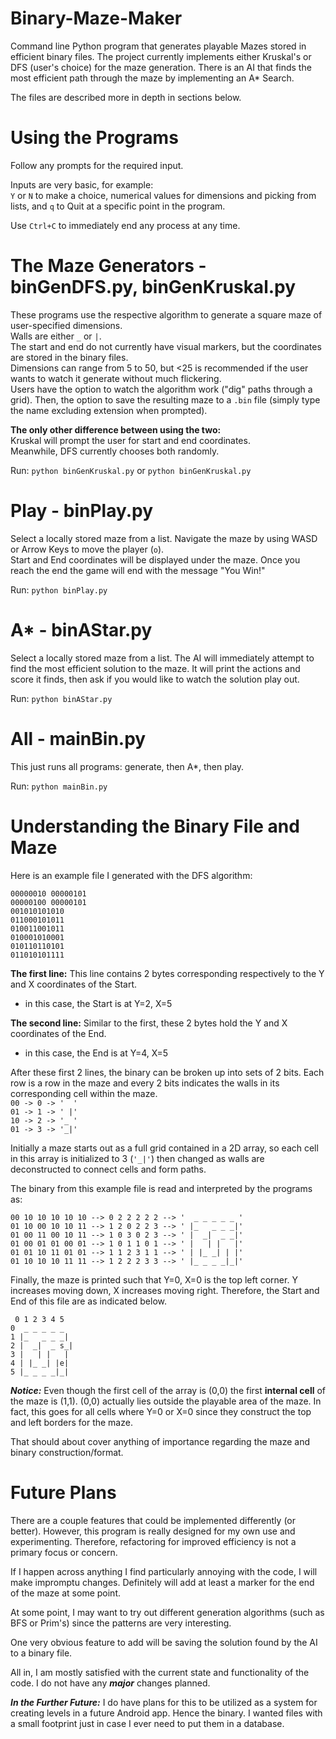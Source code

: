 # Binary-Maze-Maker
Command line Python program that generates playable Mazes stored in efficient binary files. The project currently implements either Kruskal's or DFS (user's choice) for the maze generation. There is an AI that finds the most efficient path through the maze by implementing an A* Search.

The files are described more in depth in sections below.


# Using the Programs
Follow any prompts for the required input. 

Inputs are very basic, for example:  
`Y` or `N` to make a choice, numerical values for dimensions and picking from lists, and `q` to Quit at a specific point in the program. 

Use `Ctrl+C` to immediately end any process at any time.


# The Maze Generators - binGenDFS.py, binGenKruskal.py
These programs use the respective algorithm to generate a square maze of user-specified dimensions.  
Walls are either `_` or `|`.  
The start and end do not currently have visual markers, but the coordinates are stored in the binary files.  
Dimensions can range from 5 to 50, but <25 is recommended if the user wants to watch it generate without much flickering.  
Users have the option to watch the algorithm work ("dig" paths through a grid). Then, the option to save the resulting maze to a `.bin` file (simply type the name excluding extension when prompted).

**The only other difference between using the two:**  
Kruskal will prompt the user for start and end coordinates.  
Meanwhile, DFS currently chooses both randomly.

Run: `python binGenKruskal.py` or `python binGenKruskal.py`


# Play - binPlay.py
Select a locally stored maze from a list. 
Navigate the maze by using WASD or Arrow Keys to move the player (`o`).  
Start and End coordinates will be displayed under the maze. 
Once you reach the end the game will end with the message "You Win!"

Run: `python binPlay.py`


# A* - binAStar.py
Select a locally stored maze from a list. 
The AI will immediately attempt to find the most efficient solution to the maze. 
It will print the actions and score it finds, then ask if you would like to watch the solution play out.

Run: `python binAStar.py`


# All - mainBin.py
This just runs all programs: generate, then A*, then play.

Run: `python mainBin.py`


# Understanding the Binary File and Maze
Here is an example file I generated with the DFS algorithm:  
```
00000010 00000101  
00000100 00000101  
001010101010  
011000101011  
010011001011  
010001010001  
010110110101  
011010101111  
```

**The first line:** This line contains 2 bytes corresponding respectively to the Y and X coordinates of the Start.  
* in this case, the Start is at Y=2, X=5  

**The second line:** Similar to the first, these 2 bytes hold the Y and X coordinates of the End. 
* in this case, the End is at Y=4, X=5  

After these first 2 lines, the binary can be broken up into sets of 2 bits. Each row is a row in the maze and every 2 bits indicates the walls in its corresponding cell within the maze.  
`00 -> 0 -> '  '`  
`01 -> 1 -> ' |'`  
`10 -> 2 -> '_ '`  
`01 -> 3 -> '_|'`

Initially a maze starts out as a full grid contained in a 2D array, so each cell in this array is initialized to 3 (`'_|'`) then changed as walls are deconstructed to connect cells and form paths.

The binary from this example file is read and interpreted by the programs as:  
```
00 10 10 10 10 10 --> 0 2 2 2 2 2 --> '  _ _ _ _ _ '  
01 10 00 10 10 11 --> 1 2 0 2 2 3 --> ' |_   _ _ _|'  
01 00 11 00 10 11 --> 1 0 3 0 2 3 --> ' |  _|  _ _|'  
01 00 01 01 00 01 --> 1 0 1 1 0 1 --> ' |   | |   |'  
01 01 10 11 01 01 --> 1 1 2 3 1 1 --> ' | |_ _| | |'  
01 10 10 10 11 11 --> 1 2 2 2 3 3 --> ' |_ _ _ _|_|'  
```

Finally, the maze is printed such that Y=0, X=0 is the top left corner. Y increases moving down, X increases moving right. Therefore, the Start and End of this file are as indicated below.
```
 0 1 2 3 4 5
0  _ _ _ _ _   
1 |_   _ _ _|  
2 |  _|  _ s̲|  
3 |   | |   |  
4 | |_ _| |e|  
5 |_ _ _ _|_|  
```
***Notice:*** Even though the first cell of the array is (0,0) the first **internal cell** of the maze is (1,1). (0,0) actually lies outside the playable area of the maze. In fact, this goes for all cells where Y=0 or X=0 since they construct the top and left borders for the maze.

That should about cover anything of importance regarding the maze and binary construction/format.

# Future Plans
There are a couple features that could be implemented differently (or better). 
However, this program is really designed for my own use and experimenting. Therefore, refactoring for improved efficiency is not a primary focus or concern.  

If I happen across anything I find particularly annoying with the code, I will make impromptu changes. Definitely will add at least a marker for the end of the maze at some point.  

At some point, I may want to try out different generation algorithms (such as BFS or Prim's) since the patterns are very interesting.  

One very obvious feature to add will be saving the solution found by the AI to a binary file.  

All in, I am mostly satisfied with the current state and functionality of the code. I do not have any **_major_** changes planned.

**_In the Further Future:_**
I do have plans for this to be utilized as a system for creating levels in a future Android app. 
Hence the binary. I wanted files with a small footprint just in case I ever need to put them in a database.
